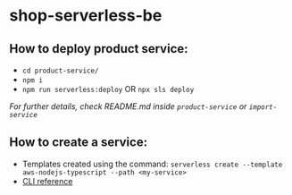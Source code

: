 # shop-serverless-be

## How to deploy product service:
  - `cd product-service/`
  - `npm i`
  - `npm run serverless:deploy` OR `npx sls deploy`

*For further details, check README.md inside `product-service` or `import-service`*

## How to create a service:
- Templates created using the command: `serverless create --template aws-nodejs-typescript --path <my-service>`
- [CLI reference](https://www.serverless.com/framework/docs/providers/aws/cli-reference/create)
